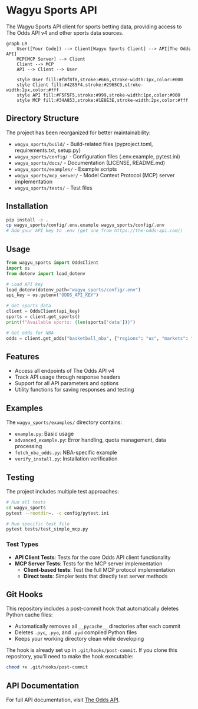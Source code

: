 # Wagyu Sports API

The Wagyu Sports API client for sports betting data, providing access to The Odds API v4 and other sports data sources.

```mermaid
graph LR
    User([Your Code]) --> Client[Wagyu Sports Client] --> API[The Odds API]
    MCP[MCP Server] --> Client
    Client --> MCP
    API --> Client --> User
    
    style User fill:#f8f8f8,stroke:#666,stroke-width:1px,color:#000
    style Client fill:#4285F4,stroke:#2965C9,stroke-width:2px,color:#fff
    style API fill:#F5F5F5,stroke:#999,stroke-width:1px,color:#000
    style MCP fill:#34A853,stroke:#1E8E3E,stroke-width:2px,color:#fff
```

## Directory Structure

The project has been reorganized for better maintainability:
- `wagyu_sports/build/` - Build-related files (pyproject.toml, requirements.txt, setup.py)
- `wagyu_sports/config/` - Configuration files (.env.example, pytest.ini)
- `wagyu_sports/docs/` - Documentation (LICENSE, README.md)
- `wagyu_sports/examples/` - Example scripts
- `wagyu_sports/mcp_server/` - Model Context Protocol (MCP) server implementation
- `wagyu_sports/tests/` - Test files

## Installation

```bash
pip install -e .
cp wagyu_sports/config/.env.example wagyu_sports/config/.env
# Add your API key to .env (get one from https://the-odds-api.com/)
```

## Usage

```python
from wagyu_sports import OddsClient
import os
from dotenv import load_dotenv

# Load API key
load_dotenv(dotenv_path="wagyu_sports/config/.env")
api_key = os.getenv("ODDS_API_KEY")

# Get sports data
client = OddsClient(api_key)
sports = client.get_sports()
print(f"Available sports: {len(sports['data'])}")

# Get odds for NBA
odds = client.get_odds("basketball_nba", {"regions": "us", "markets": "h2h"})
```

## Features

- Access all endpoints of The Odds API v4
- Track API usage through response headers
- Support for all API parameters and options
- Utility functions for saving responses and testing

## Examples

The `wagyu_sports/examples/` directory contains:
- `example.py`: Basic usage
- `advanced_example.py`: Error handling, quota management, data processing
- `fetch_nba_odds.py`: NBA-specific example
- `verify_install.py`: Installation verification

## Testing

The project includes multiple test approaches:

```bash
# Run all tests
cd wagyu_sports
pytest --rootdir=. -c config/pytest.ini

# Run specific test file
pytest tests/test_simple_mcp.py
```

### Test Types

- **API Client Tests**: Tests for the core Odds API client functionality
- **MCP Server Tests**: Tests for the MCP server implementation
  - **Client-based tests**: Test the full MCP protocol implementation
  - **Direct tests**: Simpler tests that directly test server methods

## Git Hooks

This repository includes a post-commit hook that automatically deletes Python cache files:

- Automatically removes all `__pycache__` directories after each commit
- Deletes `.pyc`, `.pyo`, and `.pyd` compiled Python files
- Keeps your working directory clean while developing

The hook is already set up in `.git/hooks/post-commit`. If you clone this repository, you'll need to make the hook executable:
```bash
chmod +x .git/hooks/post-commit
```

## API Documentation

For full API documentation, visit [The Odds API](https://the-odds-api.com/liveapi/guides/v4/).
